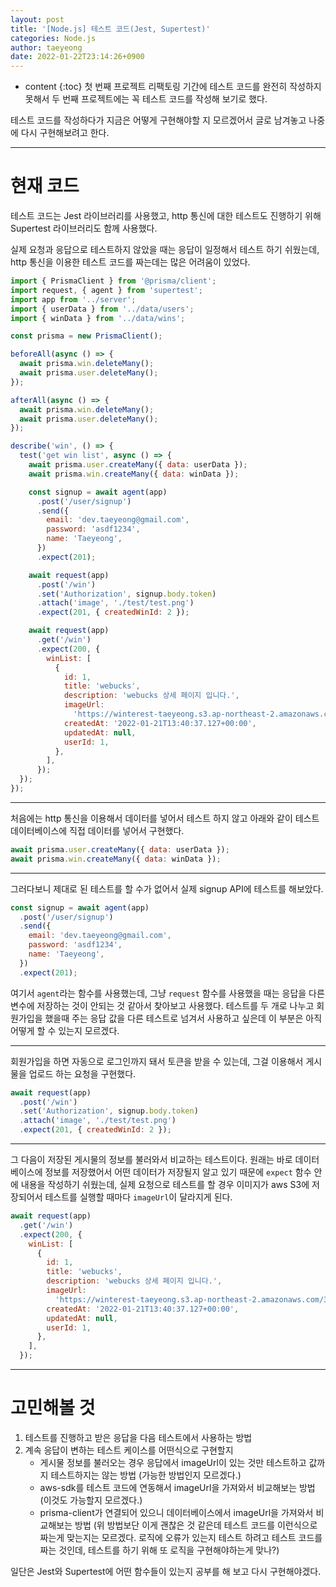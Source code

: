 ```yaml
---
layout: post
title: '[Node.js] 테스트 코드(Jest, Supertest)'
categories: Node.js
author: taeyeong
date: 2022-01-22T23:14:26+0900
---
```

* content
{:toc}
첫 번째 프로젝트 리팩토링 기간에 테스트 코드를 완전히 작성하지 못해서 두 번째 프로젝트에는 꼭 테스트 코드를 작성해 보기로 했다.

테스트 코드를 작성하다가 지금은 어떻게 구현해야할 지 모르겠어서 글로 남겨놓고 나중에 다시 구현해보려고 한다.


---

# 현재 코드

테스트 코드는 Jest 라이브러리를 사용했고, http 통신에 대한 테스트도 진행하기 위해 Supertest 라이브러리도 함께 사용했다.

실제 요청과 응답으로 테스트하지 않았을 때는 응답이 일정해서 테스트 하기 쉬웠는데, http 통신을 이용한 테스트 코드를 짜는데는 많은 어려움이 있었다.

```js
import { PrismaClient } from '@prisma/client';
import request, { agent } from 'supertest';
import app from '../server';
import { userData } from '../data/users';
import { winData } from '../data/wins';

const prisma = new PrismaClient();

beforeAll(async () => {
  await prisma.win.deleteMany();
  await prisma.user.deleteMany();
});

afterAll(async () => {
  await prisma.win.deleteMany();
  await prisma.user.deleteMany();
});

describe('win', () => {
  test('get win list', async () => {
    await prisma.user.createMany({ data: userData });
    await prisma.win.createMany({ data: winData });

    const signup = await agent(app)
      .post('/user/signup')
      .send({
        email: 'dev.taeyeong@gmail.com',
        password: 'asdf1234',
        name: 'Taeyeong',
      })
      .expect(201);

    await request(app)
      .post('/win')
      .set('Authorization', signup.body.token)
      .attach('image', './test/test.png')
      .expect(201, { createdWinId: 2 });

    await request(app)
      .get('/win')
      .expect(200, {
        winList: [
          {
            id: 1,
            title: 'webucks',
            description: 'webucks 상세 페이지 입니다.',
            imageUrl:
              'https://winterest-taeyeong.s3.ap-northeast-2.amazonaws.com/3061642740036937.png',
            createdAt: '2022-01-21T13:40:37.127+00:00',
            updatedAt: null,
            userId: 1,
          },
        ],
      });
  });
});
```

---

처음에는 http 통신을 이용해서 데이터를 넣어서 테스트 하지 않고 아래와 같이 테스트 데이터베이스에 직접 데이터를 넣어서 구현했다.

```js
await prisma.user.createMany({ data: userData });
await prisma.win.createMany({ data: winData });
```

---

그러다보니 제대로 된 테스트를 할 수가 없어서 실제 signup API에 테스트를 해보았다.

```js
const signup = await agent(app)
  .post('/user/signup')
  .send({
    email: 'dev.taeyeong@gmail.com',
    password: 'asdf1234',
    name: 'Taeyeong',
  })
  .expect(201);
```

여기서 `agent`라는 함수를 사용했는데, 그냥 `request` 함수를 사용했을 때는 응답을 다른 변수에 저장하는 것이 안되는 것 같아서 찾아보고 사용했다. 테스트를 두 개로 나누고 회원가입을 했을때 주는 응답 값을 다른 테스트로 넘겨서 사용하고 싶은데 이 부분은 아직 어떻게 할 수 있는지 모르겠다.

---

회원가입을 하면 자동으로 로그인까지 돼서 토큰을 받을 수 있는데, 그걸 이용해서 게시물을 업로드 하는 요청을 구현했다.

```js
await request(app)
  .post('/win')
  .set('Authorization', signup.body.token)
  .attach('image', './test/test.png')
  .expect(201, { createdWinId: 2 });
```

---

그 다음이 저장된 게시물의 정보를 불러와서 비교하는 테스트이다. 원래는 바로 데이터베이스에 정보를 저장했어서 어떤 데이터가 저장될지 알고 있기 때문에 `expect` 함수 안에 내용을 작성하기 쉬웠는데, 실제 요청으로 테스트를 할 경우 이미지가 aws S3에 저장되어서 테스트를 실행할 때마다 `imageUrl`이 달라지게 된다.

```js
await request(app)
  .get('/win')
  .expect(200, {
    winList: [
      {
        id: 1,
        title: 'webucks',
        description: 'webucks 상세 페이지 입니다.',
        imageUrl:
          'https://winterest-taeyeong.s3.ap-northeast-2.amazonaws.com/3061642740036937.png',
        createdAt: '2022-01-21T13:40:37.127+00:00',
        updatedAt: null,
        userId: 1,
      },
    ],
  });
```

---

# 고민해볼 것

1. 테스트를 진행하고 받은 응답을 다음 테스트에서 사용하는 방법
2. 계속 응답이 변하는 테스트 케이스를 어떤식으로 구현할지
   - 게시물 정보를 불러오는 경우 응답에서 imageUrl이 있는 것만 테스트하고 값까지 테스트하지는 않는 방법 (가능한 방법인지 모르겠다.)
   - aws-sdk를 테스트 코드에 연동해서 imageUrl을 가져와서 비교해보는 방법 (이것도 가능할지 모르겠다.)
   - prisma-client가 연결되어 있으니 데이터베이스에서 imageUrl을 가져와서 비교해보는 방법 (위 방법보단 이게 괜찮은 것 같은데 테스트 코드를 이런식으로 짜는게 맞는지는 모르겠다. 로직에 오류가 있는지 테스트 하려고 테스트 코드를 짜는 것인데, 테스트를 하기 위해 또 로직을 구현해야하는게 맞나?)

일단은 Jest와 Supertest에 어떤 함수들이 있는지 공부를 해 보고 다시 구현해야겠다.